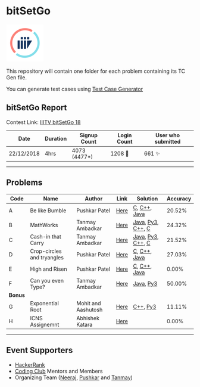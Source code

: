 # bitSetGo

![logo](/small_logo.png)

This repository will contain one folder for each problem containing its TC Gen file.

You can generate test cases using [Test Case Generator](https://git.io/tcgen)

## bitSetGo Report

Contest Link: [IIITV bitSetGo 18](https://www.hackerrank.com/iiitv-bitsetgo-18)

Date | Duration | Signup Count | Login Count | User who submitted |
------------------ | ------------- | ------------- | ------------- | ------------- |
22/12/2018 | 4hrs | 4073 (4477*) | 1208 🎉 | 661 ✨ |

---

## Problems

Code | Name | Author | Link | Solution | Accuracy |
------------------ | ------------- | ------------- | ------------- | ------------- | ---------- |
A | Be like Bumble | Pushkar Patel | [Here](https://www.hackerrank.com/contests/iiitv-bitsetgo-18/challenges/be-like-bumble) | [C](A-BeLikeBumble/logic.c), [C++](A-BeLikeBumble/logic.cpp), [Java](A-BeLikeBumble/logic.java) | 20.52% |
B | MathWorks | Tanmay Ambadkar | [Here](https://www.hackerrank.com/contests/iiitv-bitsetgo-18/challenges/mathworks) | [Java](B-Mathworks/Logic_Java_2.java), [Py3](B-Mathworks/Logic.py), [C++](B-Mathworks/logic.cpp), [C](B-Mathworks/Logic.c) | 24.32% |
C | Cash-in that Carry | Tanmay Ambadkar | [Here](https://www.hackerrank.com/contests/iiitv-bitsetgo-18/challenges/cash-in-that-carry) | [Java](C-CashInThatCarry/Logic.java), [Py3](C-CashInThatCarry/Logic.py), [C++](C-CashInThatCarry/logic.cpp), [C](C-CashInThatCarry/Logic.c) | 21.52%  |
D | Crop-circles and tryangles  | Pushkar Patel | [Here](https://www.hackerrank.com/contests/iiitv-bitsetgo-18/challenges/crop-circles-and-tryangles) | [C](D-CropCirclesAndTryangles/logic.c), [C++](D-CropCirclesAndTryangles/logic.cpp), [Java](D-CropCirclesAndTryangles/logic.java) | 27.03% |
E | High and Risen | Pushkar Patel | [Here](https://www.hackerrank.com/contests/iiitv-bitsetgo-18/challenges/high-and-risen) | [C](E-HighAndRisen/logic.c), [C++](E-HighAndRisen/logic.cpp), [Java](E-HighAndRisen/logic.java) | 0.00% |
F | Can you even Type?  | Tanmay Ambadkar | [Here](https://www.hackerrank.com/contests/iiitv-bitsetgo-18/challenges/can-you-even-type) |[Java](F-CanYouEvenType/logic.java), [Py3](F-CanYouEvenType/logic.py)  | 50.00% |
|   **Bonus**     |
G | Exponential Root | Mohit and Aashutosh  | [Here](https://www.hackerrank.com/contests/iiitv-bitsetgo-18/challenges/god-mod) | [C++](G-exponentialRoot/logic.cpp), [Py3](G-exponentialRoot/logic.py)| 11.11% |
H | ICNS Assignemnt | Abhishek Katara | [Here](https://www.hackerrank.com/contests/iiitv-bitsetgo-18/challenges/root-game) |  | 0.00% |

---

## Event Supporters

- [HackerRank](https://www.hackerrank.com)
- [Coding Club](https://www.facebook.com/iiitvcc/) Mentors and Members
- Organizing Team ([Neeraj](https://github.com/neeraj3029), [Pushkar](https://github.com/thepushkarp/bitSetGo.git) and [Tanmay](https://github.com/TanmayAmbadkar))
